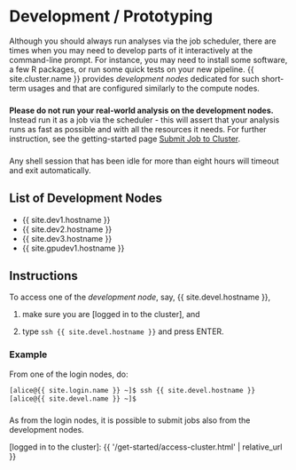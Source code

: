 # Development / Prototyping

Although you should always run analyses via the job scheduler, there are times when you may need to develop parts of it interactively at the command-line prompt.  For instance, you may need to install some software, a few R packages, or run some quick tests on your new pipeline.  {{ site.cluster.name }} provides _development nodes_ dedicated for such short-term usages and that are configured similarly to the compute nodes.

<div class="alert alert-danger" role="alert" style="margin-top: 3ex">
<strong>Please do not run your real-world analysis on the development nodes.</strong>  Instead run it as a job via the scheduler - this will assert that your analysis runs as fast as possible and with all the resources it needs.  For further instruction, see the getting-started page <a href="{{ 'get-started/hello-world-job.html' | relative_url }}">Submit Job to Cluster</a>.
</div>

<div class="alert alert-warning" role="alert" style="margin-top: 3ex">
Any shell session that has been idle for more than eight hours will timeout and exit automatically.
</div>

## List of Development Nodes
 * {{ site.dev1.hostname }}
 * {{ site.dev2.hostname }}
 * {{ site.dev3.hostname }}
 * {{ site.gpudev1.hostname }}

## Instructions

To access one of the _development node_, say, {{ site.devel.hostname }},

1. make sure you are [logged in to the cluster], and

2. type `ssh {{ site.devel.hostname }}` and press ENTER.


### Example

From one of the login nodes, do:

```sh
[alice@{{ site.login.name }} ~]$ ssh {{ site.devel.hostname }}
[alice@{{ site.devel.name }} ~]$ 
```

<div class="alert alert-info" role="alert" style="margin-top: 3ex">
As from the login nodes, it is possible to submit jobs also from the development nodes.
</div>

[logged in to the cluster]: {{ '/get-started/access-cluster.html' | relative_url }}
